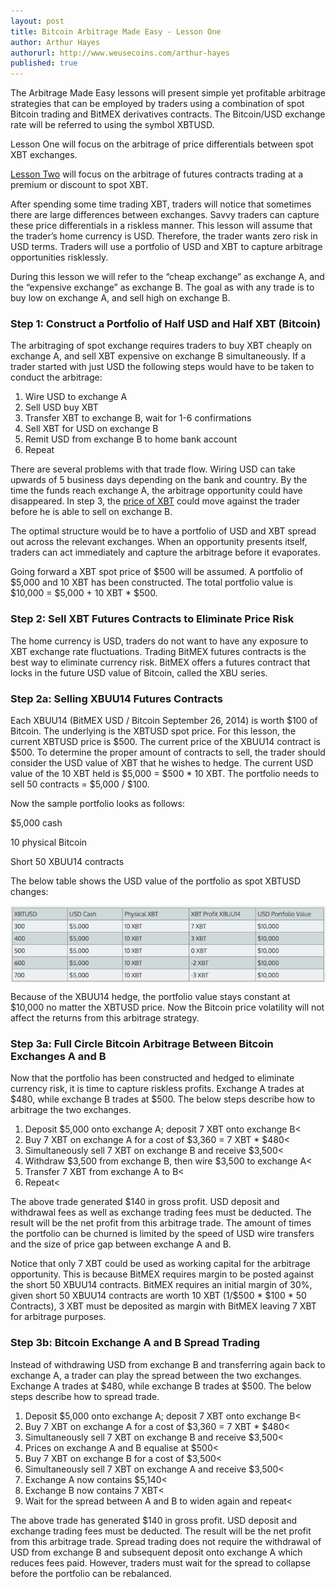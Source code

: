 ```yaml
---
layout: post
title: Bitcoin Arbitrage Made Easy - Lesson One
author: Arthur Hayes
authorurl: http://www.weusecoins.com/arthur-hayes
published: true
---
```


The Arbitrage Made Easy lessons will present simple yet profitable arbitrage strategies that can be employed by traders using a combination of spot Bitcoin trading and BitMEX derivatives contracts. The Bitcoin/USD exchange rate will be referred to using the symbol XBTUSD.
 
Lesson One will focus on the arbitrage of price differentials between spot XBT exchanges.
 
<a href="/bitcoin-arbitrage-made-easy-lesson-two/">Lesson Two</a> will focus on the arbitrage of futures contracts trading at a premium or discount to spot XBT.
 
After spending some time trading XBT, traders will notice that sometimes there are large differences between exchanges. Savvy traders can capture these price differentials in a riskless manner. This lesson will assume that the trader’s home currency is USD. Therefore, the trader wants zero risk in USD terms. Traders will use a portfolio of USD and XBT to capture arbitrage opportunities risklessly.
 
During this lesson we will refer to the “cheap exchange” as exchange A, and the “expensive exchange” as exchange B. The goal as with any trade is to buy low on exchange A, and sell high on exchange B.
 
### Step 1: Construct a Portfolio of Half USD and Half XBT (Bitcoin)
 
The arbitraging of spot exchange requires traders to buy XBT cheaply on exchange A, and sell XBT expensive on exchange B simultaneously. If a trader started with just USD the following steps would have to be taken to conduct the arbitrage:
 
<ol><li>Wire USD to exchange A</li>
<li>Sell USD buy XBT</li>
<li>Transfer XBT to exchange B, wait for 1-6 confirmations</li>
<li>Sell XBT for USD on exchange B</li>
<li>Remit USD from exchange B to home bank account</li>
<li>Repeat</li></ol>

There are several problems with that trade flow. Wiring USD can take upwards of 5 business days depending on the bank and country. By the time the funds reach exchange A, the arbitrage opportunity could have disappeared. In step 3, the <a href="/en/bitcoin-price/">price of XBT</a> could move against the trader before he is able to sell on exchange B.
 
The optimal structure would be to have a portfolio of USD and XBT spread out across the relevant exchanges. When an opportunity presents itself, traders can act immediately and capture the arbitrage before it evaporates.
 
Going forward a XBT spot price of $500 will be assumed. A portfolio of $5,000 and 10 XBT has been constructed. The total portfolio value is $10,000 = $5,000 + 10 XBT * $500.
 
### Step 2: Sell XBT Futures Contracts to Eliminate Price Risk
 
The home currency is USD, traders do not want to have any exposure to XBT exchange rate fluctuations. Trading BitMEX futures contracts is the best way to eliminate currency risk. BitMEX offers a futures contract that locks in the future USD value of Bitcoin, called the XBU series.
 
### Step 2a: Selling XBUU14 Futures Contracts
 
Each XBUU14 (BitMEX USD / Bitcoin September 26, 2014) is worth $100 of Bitcoin. The underlying is the XBTUSD spot price. For this lesson, the current XBTUSD price is $500. The current price of the XBUU14 contract is $500. To determine the proper amount of contracts to sell, the trader should consider the USD value of XBT that he wishes to hedge. The current USD value of the 10 XBT held is $5,000 = $500 * 10 XBT. The portfolio needs to sell 50 contracts = $5,000 / $100.
 
Now the sample portfolio looks as follows:
 
$5,000 cash
 
10 physical Bitcoin
 
Short 50 XBUU14 contracts
 
The below table shows the USD value of the portfolio as spot XBTUSD changes:
 
<img src="/images/bitcoin-arbitrage-table.png" alt="bitcoin arbitrage table" align="center">
 
Because of the XBUU14 hedge, the portfolio value stays constant at $10,000 no matter the XBTUSD price. Now the Bitcoin price volatility will not affect the returns from this arbitrage strategy.
 
### Step 3a: Full Circle Bitcoin Arbitrage Between Bitcoin Exchanges A and B
 
Now that the portfolio has been constructed and hedged to eliminate currency risk, it is time to capture riskless profits. Exchange A trades at $480, while exchange B trades at $500. The below steps describe how to arbitrage the two exchanges.
 
<ol><li>Deposit $5,000 onto exchange A; deposit 7 XBT onto exchange B<</li>
<li>Buy 7 XBT on exchange A for a cost of $3,360 = 7 XBT * $480<</li>
<li>Simultaneously sell 7 XBT on exchange B and receive $3,500<</li>
<li>Withdraw $3,500 from exchange B, then wire $3,500 to exchange A<</li>
<li>Transfer 7 XBT from exchange A to B<</li>
<li>Repeat<</li></ol>
The above trade generated $140 in gross profit. USD deposit and withdrawal fees as well as exchange trading fees must be deducted. The result will be the net profit from this arbitrage trade. The amount of times the portfolio can be churned is limited by the speed of USD wire transfers and the size of price gap between exchange A and B.
 
Notice that only 7 XBT could be used as working capital for the arbitrage opportunity. This is because BitMEX requires margin to be posted against the short 50 XBUU14 contracts. BitMEX requires an initial margin of 30%, given short 50 XBUU14 contracts are worth 10 XBT (1/$500 * $100 * 50 Contracts), 3 XBT must be deposited as margin with BitMEX leaving 7 XBT for arbitrage purposes.
 
### Step 3b: Bitcoin Exchange A and B Spread Trading
 
Instead of withdrawing USD from exchange B and transferring again back to exchange A, a trader can play the spread between the two exchanges. Exchange A trades at $480, while exchange B trades at $500. The below steps describe how to spread trade.
 
<ol><li>Deposit $5,000 onto exchange A; deposit 7 XBT onto exchange B<</li>
<li>Buy 7 XBT on exchange A for a cost of $3,360 = 7 XBT * $480<</li>
<li>Simultaneously sell 7 XBT on exchange B and receive $3,500<</li>
<li>Prices on exchange A and B equalise at $500<</li>
<li>Buy 7 XBT on exchange B for a cost of $3,500<</li>
<li>Simultaneously sell 7 XBT on exchange A and receive $3,500<</li>
<li>Exchange A now contains $5,140<</li>
<li>Exchange B now contains 7 XBT<</li>
<li>Wait for the spread between A and B to widen again and repeat<</li></ol>
 
The above trade has generated $140 in gross profit. USD deposit and exchange trading fees must be deducted. The result will be the net profit from this arbitrage trade. Spread trading does not require the withdrawal of USD from exchange B and subsequent deposit onto exchange A which reduces fees paid. However, traders must wait for the spread to collapse before the portfolio can be rebalanced.